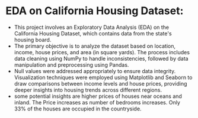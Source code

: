 # EDA on California Housing Dataset:
-  This project involves an Exploratory Data Analysis (EDA) on the California Housing Dataset, which contains data from the state's housing board.
-  The primary objective is to analyze the dataset based on location, income, house prices, and area (in square yards). The process includes data cleaning using NumPy to handle inconsistencies, followed by data manipulation and preprocessing using Pandas. 
-  Null values were addressed appropriately to ensure data integrity. Visualization techniques were employed using Matplotlib and Seaborn to draw comparisons between income levels and house prices, providing deeper insights into housing trends across different regions.
- some potential insights are higher prices of houses near oceans and inland. The Price increases as number of  bedrooms increases. Only 33% of the houses are occupied in the countryside. 
